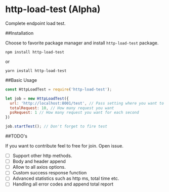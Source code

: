 # http-load-test (Alpha)

Complete endpoint load test.

##Installation

Choose to favorite package manager and install `http-load-test` package.

`npm install http-load-test`

or

`yarn install http-load-test`

##Basic Usage

```javascript
const HttpLoadTest = require('http-load-test');

let job = new HttpLoadTest({
  url: 'http://localhost:8001/test', // Pass setting where you want to request
  totalRequest: 10, // How many request you want
  psRequest: 1 // How many request you want for each second
})

job.startTest(); // Don't forget to fire test

```

##TODO's

If you want to contribute feel to free for join. Open issue. 

- [ ] Support other http methods.
- [ ] Body and header append
- [ ] Allow to all axios options.
- [ ] Custom success response function
- [ ] Advanced statistics such as http ms, total time etc.
- [ ] Handling all error codes and append total report
